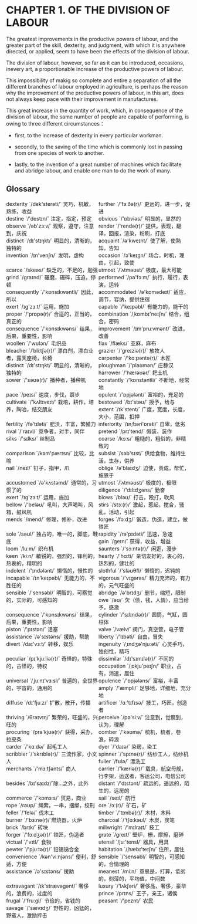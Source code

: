 # CHAPTER 1. OF THE DIVISION OF LABOUR



The greatest improvements in the productive powers of labour, and the greater part of the skill, dexterity, and judgment, with which it is anywhere directed, or applied, seem to have been the effects of the division of labour.

The division of labour, however, so far as it can be introduced, occasions, inevery art, a proportionable increase of the productive powers of labour.

This impossibility of makig so complete and entire a separation of all the different branches of labour employed in agriculture, is perhaps the reason why the improvement of the productive powers of labour, in this art, does not always keep pace with their improvement in manufactures.

This great increase in the quantity of work, which, in consequence of the division of labour, the same number of people are capable of performing, is owing to three different circumstances：

- first, to the increase of dexterity in every particular workman.

- secondly, to the saving of the time which is commonly lost in passing from one species of work to another.

- lastly, to the invention of a great number of machines which facilitate and abridge labour, and enable one man to do the work of many.



## Glossary

<div style="width: 50%; float:left;">dexterity `/dek'sterəti/` 灵巧，机敏，熟练，收益</div>
<div style="width: 50%; float:left;">further `/'fɜːðə(r)/` 更远的，进一步，促进</div>

<div style="width: 50%; float:left;">destine `/'destɪn/` 注定，指定，预定</div>
<div style="width: 50%; float:left;">obvious `/'ɒbviəs/` 明显的，显然的</div>

<div style="width: 50%; float:left;">observe `/əb'zɜːv/` 观察，遵守，注意到，庆祝</div>
<div style="width: 50%; float:left;">render `/'rendə(r)/` 提供，表现，翻译，回报，渲染，粉刷，打底</div>

<div style="width: 50%; float:left;">distinct `/dɪ'stɪŋkt/` 明显的，清晰的，独特的</div>
<div style="width: 50%; float:left;">acquaint `/ə'kweɪnt/` 使了解，使熟知，告知</div>

<div style="width: 50%; float:left;">invention `/ɪn'venʃn/` 发明，虚构</div>
<div style="width: 50%; float:left;">occasion `/ə'keɪʒn/` 场合，时机，理由，引起，致使</div>

<div style="width: 50%; float:left;">scarce `/skeəs/` 缺乏的，不足的，勉强</div>
<div style="width: 50%; float:left;">utmost `/'ʌtməʊst/` 极度，最大可能</div>

<div style="width: 50%; float:left;">grind `/ɡraɪnd/` 碾磨，碾碎，压迫，停顿</div>
<div style="width: 50%; float:left;">performed `/pə'fɔːm/` 执行，履行，表演，运转</div>

<div style="width: 50%; float:left;">consequently `/'kɒnsɪkwəntli/` 因此，所以</div>
<div style="width: 50%; float:left;">accommodated `/ə'kɒmədeɪt/` 适应，调节，容纳，提供住宿</div>

<div style="width: 50%; float:left;">exert `/ɪɡ'zɜːt/` 运用，施加</div>
<div style="width: 50%; float:left;">capable `/'keɪpəbl/` 有能力的，能干的</div>

<div style="width: 50%; float:left;">proper `/'prɒpə(r)/` 合适的，正当的，真正的</div>
<div style="width: 50%; float:left;">combination `/ˌkɒmbɪ'neɪʃn/` 结合，组合，密码</div>

<div style="width: 50%; float:left;">consequence `/'kɒnsɪkwəns/` 结果，后果，重要性，影响</div>
<div style="width: 50%; float:left;">improvement `/ɪm'pruːvmənt/` 改进，改善</div>

<div style="width: 50%; float:left;">woollen `/'wʊlən/` 毛织品</div>
<div style="width: 50%; float:left;">flax `/flæks/` 亚麻，麻布</div>

<div style="width: 50%; float:left;">bleacher `/ˈbliːtʃə(r)/` 漂白剂，漂白业者，露天座椅，长椅</div>
<div style="width: 50%; float:left;">grazier `/'ɡreɪziə(r)/` 放牧人</div>

<div style="width: 50%; float:left;">carpenter `/'kɑːpəntə(r)/` 木匠</div>
<div style="width: 50%; float:left;">distinct `/dɪ'stɪŋkt/` 明显的，清晰的，独特的</div>

<div style="width: 50%; float:left;">ploughman `/'plaʊmən/` 庄稼汉</div>
<div style="width: 50%; float:left;">harrower `/'hærəʊər/` 耙土机</div>

<div style="width: 50%; float:left;">sower `/'səʊə(r)/` 播种者，播种机</div>
<div style="width: 50%; float:left;">constantly `/'kɒnstəntli/` 不断地，经常地</div>

<div style="width: 50%; float:left;">pace `/peɪs/` 速度，步伐，踱步</div>
<div style="width: 50%; float:left;">opulent `/'ɒpjələnt/` 富裕的，充足的</div>

<div style="width: 50%; float:left;">cultivate `/'kʌltɪveɪt/` 栽培，耕作，培养，陶冶，结交朋友</div>
<div style="width: 50%; float:left;">bestowed `/bɪ'stəʊ/` 授予，给与</div>

<div style="width: 50%; float:left;">extent `/ɪk'stent/` 广度，宽度，长度，大小，范围，扣押</div>
<div style="width: 50%; float:left;">fertility `/fə'tɪləti/` 肥沃，丰富，繁殖力</div>

<div style="width: 50%; float:left;">inferiority `/ɪnˌfɪəri'ɒrəti/` 自卑，低劣</div>
<div style="width: 50%; float:left;">rival `/'raɪvl/` 竞争者，对手，同伴</div>

<div style="width: 50%; float:left;">pretend `/prɪ'tend/` 假装，装作</div>
<div style="width: 50%; float:left;">silks `/'sɪlks/` 丝制品</div>

<div style="width: 50%; float:left;">coarse `/kɔːs/` 粗糙的，粗俗的，非精致的</div>
<div style="width: 50%; float:left;">comparison `/kəm'pærɪsn/` 比较，比喻</div>

<div style="width: 50%; float:left;">subsist `/səb'sɪst/` 供给食物，维持生活，生存，供养</div>
<div style="width: 50%; float:left;">nail `/neɪl/` 钉子，指甲，爪</div>

<div style="width: 50%; float:left;">oblige `/ə'blaɪdʒ/` 迫使，责成，帮忙，施恩于</div>
<div style="width: 50%; float:left;">accustomed `/ə'kʌstəmd/` 通常的，习惯了的</div>

<div style="width: 50%; float:left;">utmost `/'ʌtməʊst/` 极度的，极限</div>
<div style="width: 50%; float:left;">diligence `/'dɪlɪdʒəns/` 勤奋</div>

<div style="width: 50%; float:left;">exert `/ɪɡ'zɜːt/` 运用，施加</div>
<div style="width: 50%; float:left;">blows `/bləʊ/` 打击，殴打，吹风</div>

<div style="width: 50%; float:left;">bellow `/'beləʊ/` 吼叫，大声喝叫，风箱，鼓风机</div>
<div style="width: 50%; float:left;">stirs `/stɜː(r)/` 激起，惹起，搅合，骚乱，活动，引起</div>

<div style="width: 50%; float:left;">mends `/mend/` 修理，修补，改进</div>
<div style="width: 50%; float:left;">forges `/fɔːdʒ/` 锻造，伪造，建立，做铁匠</div>

<div style="width: 50%; float:left;">sole `/səʊl/` 独占的，唯一的，脚底，鞋底</div>
<div style="width: 50%; float:left;">rapidity `/rə'pɪdəti/` 迅速，急速</div>

<div style="width: 50%; float:left;">gain `/ɡeɪn/` 获得，收益，增益</div>
<div style="width: 50%; float:left;">loom `/luːm/` 织布机</div>

<div style="width: 50%; float:left;">saunters `/'sɔːntə(r)/` 闲逛，漫步</div>
<div style="width: 50%; float:left;">keen `/kiːn/` 敏锐的，强烈的，锋利的，热衷的，精明的</div>

<div style="width: 50%; float:left;">hearty `/'hɑːti/` 亲切友好的，衷心的，热烈的，健壮的</div>
<div style="width: 50%; float:left;">indolent `/'ɪndələnt/` 懒惰的，慢性的</div>

<div style="width: 50%; float:left;">slothful `/'sləʊθfl/` 懒惰的，迟钝的</div>
<div style="width: 50%; float:left;">incapable `/ɪn'keɪpəbl/` 无能力的，不胜任的</div>

<div style="width: 50%; float:left;">vigorous `/'vɪɡərəs/` 精力充沛的，有力的，元气旺盛的</div>
<div style="width: 50%; float:left;">sensible `/'sensəbl/` 明智的，可察觉的，实际的，可感知的</div>

<div style="width: 50%; float:left;">abridge `/ə'brɪdʒ/` 删节，缩短，限制</div>
<div style="width: 50%; float:left;">owe `/əʊ/` 欠（债，钱，人情），应当给予，感激</div>

<div style="width: 50%; float:left;">consequence `/'kɒnsɪkwəns/` 结果，后果，重要性，影响</div>
<div style="width: 50%; float:left;">cylinder `/'sɪlɪndə(r)/` 圆筒，气缸，圆柱体</div>

<div style="width: 50%; float:left;">piston `/'pɪstən/` 活塞</div>
<div style="width: 50%; float:left;">valve `/vælv/` 阀门，真空管，电子管</div>

<div style="width: 50%; float:left;">assistance `/ə'sɪstəns/` 援助，帮助</div>
<div style="width: 50%; float:left;">liberty `/'lɪbəti/` 自由，冒失</div>

<div style="width: 50%; float:left;">divert `/daɪ'vɜːt/` 转移，娱乐</div>
<div style="width: 50%; float:left;">ingenuity `/ˌɪndʒə'njuːəti/` 心灵手巧，独创性，精巧</div>

<div style="width: 50%; float:left;">peculiar `/pɪ'kjuːliə(r)/` 奇怪的，特殊的，古怪的，特权</div>
<div style="width: 50%; float:left;">dissimilar `/dɪ'sɪmɪlə(r)/` 不同的</div>

<div style="width: 50%; float:left;">occupation `/ˌɒkju'peɪʃn/` 职业，占有，消遣，居住</div>
<div style="width: 50%; float:left;">universal `/ˌjuːnɪ'vɜːsl/` 普遍的，全世界的，宇宙的，通用的</div>

<div style="width: 50%; float:left;">opulence `/'ɒpjələns/` 富裕，丰富</div>
<div style="width: 50%; float:left;">amply `/'æmpli/` 足够地，详细地，充分地</div>

<div style="width: 50%; float:left;">diffuse `/dɪ'fjuːz/` 扩散，散开，传播</div>
<div style="width: 50%; float:left;">artificer `/ɑː'tɪfɪsə/` 技工，巧匠，创造者</div>

<div style="width: 50%; float:left;">thriving `/θraɪvɪŋ/` 繁荣的，旺盛的，兴旺的</div>
<div style="width: 50%; float:left;">perceive `/pə'siːv/` 注意到，觉察到，认为，理解</div>

<div style="width: 50%; float:left;">procuring `/prə'kjʊə(r)/` 获得，采办，拉皮条</div>
<div style="width: 50%; float:left;">comber `/'kəʊmə/` 梳机，梳者，卷浪，碎浪</div>

<div style="width: 50%; float:left;">carder `/'kɑːdə/` 起毛工人</div>
<div style="width: 50%; float:left;">dyer `/'daɪə/` 染房，染工</div>

<div style="width: 50%; float:left;">scribbler `/'skrɪblə(r)/` 三流作家，小文人</div>
<div style="width: 50%; float:left;">spinner `/'spɪnə(r)/` 纺纱工人，纺纱机</div>

<div style="width: 50%; float:left;">fuller `/fʊlə/` 漂洗工</div>
<div style="width: 50%; float:left;">merchants `/'mɜːtʃənts/` 商人</div>

<div style="width: 50%; float:left;">carrier `/'kæriə(r)/` 载具，航空母舰，行李架，运送者，客运公司，电信公司</div>
<div style="width: 50%; float:left;">besides `/bɪ'saɪdz/`除...之外，此外</div>

<div style="width: 50%; float:left;">distant `/'dɪstənt/` 疏远的，遥远的，陌生的，远房的</div>
<div style="width: 50%; float:left;">commerce `/'kɒmɜːs/` 贸易，商业</div>

<div style="width: 50%; float:left;">sail `/seɪl/` 航行</div>
<div style="width: 50%; float:left;">rope `/rəʊp/` 绳索，一串，捆绑，绞刑</div>

<div style="width: 50%; float:left;">ore `/ɔː(r)/` 矿石，矿</div>
<div style="width: 50%; float:left;">feller `/'felə/` 伐木工</div>

<div style="width: 50%; float:left;">timber `/'tɪmbə(r)/` 木材，木料</div>
<div style="width: 50%; float:left;">burner `/'bɜːnə(r)/`燃烧器，火炉</div>

<div style="width: 50%; float:left;">charcoal `/'tʃɑːkəʊl/` 木炭，炭笔</div>
<div style="width: 50%; float:left;">brick `/brɪk/` 砖块</div>

<div style="width: 50%; float:left;">millwright `/'mɪlraɪt/` 技工</div>
<div style="width: 50%; float:left;">forger `/'fɔːdʒə(r)/` 铁匠，伪造者</div>

<div style="width: 50%; float:left;">grate `/ɡreɪt/` 壁炉，栅，摩擦，磨碎</div>
<div style="width: 50%; float:left;">victual `/'vɪtl/` 食物</div>

<div style="width: 50%; float:left;">utensil `/juː'tensl/` 器具，用具</div>
<div style="width: 50%; float:left;">pewter `/'pjuːtə(r)/` 铅锡锑合金</div>

<div style="width: 50%; float:left;">habitation `/ˌhæbɪ'teɪʃn/` 住所，居住</div>
<div style="width: 50%; float:left;">convenience `/kən'viːnjəns/` 便利，舒适，方便</div>

<div style="width: 50%; float:left;">sensible `/'sensəbl/` 明智的，可感知的，合情理的</div>
<div style="width: 50%; float:left;">assistance `/ə'sɪstəns/` 援助</div>

<div style="width: 50%; float:left;">meanest `/miːn/` 意思是，打算，低劣的，刻薄的，平均值，中间数</div>
<div style="width: 50%; float:left;">extravagant `/ɪk'strævəɡənt/` 奢侈的，浪费的，过度的</div>

<div style="width: 50%; float:left;">luxury `/'lʌkʃəri/` 奢侈品，奢侈，豪华</div>
<div style="width: 50%; float:left;">prince `/prɪns/` 王子，亲王，诸侯</div>

<div style="width: 50%; float:left;">frugal `/'fruːɡl/` 节俭的，省钱的</div>
<div style="width: 50%; float:left;">peasant `/'peznt/` 农民</div>

<div style="width: 50%; float:left;">savage `/'sævɪdʒ/` 野性的，凶猛的，野蛮人，激励抨击</div>